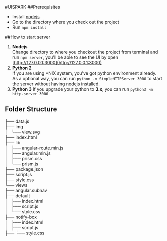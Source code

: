 #UISPARK
##Prerequisites
* Install [nodejs](https://nodejs.org)
* Go to the directory where you check out the project
* Run `npm install`

##How to start server
1. **Nodejs** <br/>
	Change directory to where you checkout the project from terminal and run `npm server`, you'll be able to see the UI by open [http://127.0.0.1:3000](http://127.0.0.1:3000)
2. **Python 2** <br/>
	If you are using *NIX system, you've got python environment already. As a optional way, you can run `python -m SimpleHTTPServer 3000` to start the server without having nodejs installed.
3. **Python 3**
	If you upgrade your python to **3.x**, you can run `python3 -m http.server 3000`
## Folder Structure
├── data.js<br/>
├── img<br/>
│   └── view.svg<br/>
├── index.html<br/>
├── lib<br/>
│   ├── angular-route.min.js<br/>
│   ├── angular.min.js<br/>
│   ├── prism.css<br/>
│   └── prism.js<br/>
├── package.json<br/>
├── script.js<br/>
├── style.css<br/>
└── views<br/>
    ├── angular.subnav<br/>
    ├── default<br/>
    │   ├── index.html<br/>
    │   ├── script.js<br/>
    │   └── style.css<br/>
    ├── notify-box<br/>
    │   ├── index.html<br/>
    │   ├── script.js<br/>
    ├── └── style.css<br/>
